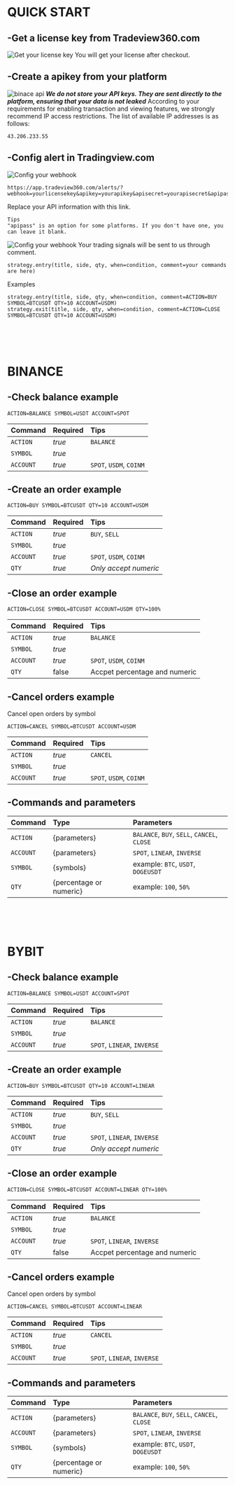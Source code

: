 # QUICK START

## -Get a license key from Tradeview360.com
![Get your license key](_images/1.png)
You will get your license after checkout.
## -Create a apikey from your platform
![binace api](_images/2.png)
***We do not store your API keys. They are sent directly to the platform, ensuring that your data is not leaked***
According to your requirements for enabling transaction and viewing features, we strongly recommend IP access restrictions. The list of available IP addresses is as follows:
```
43.206.233.55
```
## -Config alert in Tradingview.com
![Config your webhook](_images/3.png)
```
https://app.tradeview360.com/alerts/?webhook=yourlicensekey&apikey=yourapikey&apisecret=yourapisecret&apipass=yourapipass
```
Replace your API information with this link.

```
Tips
"apipass" is an option for some platforms. If you don't have one, you can leave it blank.
```

![Config your webhook](_images/4.png)
Your trading signals will be sent to us through comment.
```pinescript
strategy.entry(title, side, qty, when=condition, comment=your commands are here)
```

Examples
```pinescript
strategy.entry(title, side, qty, when=condition, comment=ACTION=BUY SYMBOL=BTCUSDT QTY=10 ACCOUNT=USDM)
strategy.exit(title, side, qty, when=condition, comment=ACTION=CLOSE SYMBOL=BTCUSDT QTY=10 ACCOUNT=USDM)
```
<br/>
<br/>
<br/>

# BINANCE
## -Check balance example
```
ACTION=BALANCE SYMBOL=USDT ACCOUNT=SPOT
```
| Command | Required | Tips  |
| :----   | :----    | :---- |
| `ACTION` | *true* | `BALANCE`|
| `SYMBOL` | *true* | |
| `ACCOUNT` | *true* | `SPOT`, `USDM`, `COINM` | 

## -Create an order example

```
ACTION=BUY SYMBOL=BTCUSDT QTY=10 ACCOUNT=USDM
```
| Command | Required | Tips  |
| :----   | :----    | :---- |
| `ACTION` | *true* | `BUY`, `SELL`|
| `SYMBOL` | *true* | |
| `ACCOUNT` | *true* | `SPOT`, `USDM`, `COINM` |
| `QTY` | *true* | *Only accept numeric* |  

## -Close an order example

```
ACTION=CLOSE SYMBOL=BTCUSDT ACCOUNT=USDM QTY=100%
```
| Command | Required | Tips  |
| :----   | :----    | :---- |
| `ACTION` | *true* | `BALANCE`|
| `SYMBOL` | *true* | |
| `ACCOUNT` | *true* | `SPOT`, `USDM`, `COINM` |
| `QTY`| false | Accpet percentage and numeric |
## -Cancel orders example

Cancel open orders by symbol
```
ACTION=CANCEL SYMBOL=BTCUSDT ACCOUNT=USDM
```
| Command | Required | Tips  |
| :----   | :----    | :---- |
| `ACTION` | *true* | `CANCEL`|
| `SYMBOL` | *true* | |
| `ACCOUNT` | *true* | `SPOT`, `USDM`, `COINM` |

## -Commands and parameters

| Command | Type   | Parameters |
|  :----  | :----  | :---- |
| `ACTION`  | {parameters} | `BALANCE`, `BUY`, `SELL`, `CANCEL`, `CLOSE` |
| `ACCOUNT` | {parameters} | `SPOT`, `LINEAR`, `INVERSE` |
| `SYMBOL`  | {symbols} | example: `BTC`, `USDT`, `DOGEUSDT`  |
| `QTY`     | {percentage or numeric} | example: `100`, `50%` | 

<br/>
<br/>
<br/>

# BYBIT

## -Check balance example
```
ACTION=BALANCE SYMBOL=USDT ACCOUNT=SPOT
```
| Command | Required | Tips  |
| :----   | :----    | :---- |
| `ACTION` | *true* | `BALANCE`|
| `SYMBOL` | *true* | |
| `ACCOUNT` | *true* | `SPOT`, `LINEAR`, `INVERSE` | 

## -Create an order example

```
ACTION=BUY SYMBOL=BTCUSDT QTY=10 ACCOUNT=LINEAR
```
| Command | Required | Tips  |
| :----   | :----    | :---- |
| `ACTION` | *true* | `BUY`, `SELL`|
| `SYMBOL` | *true* | |
| `ACCOUNT` | *true* | `SPOT`, `LINEAR`, `INVERSE` |
| `QTY` | *true* | *Only accept numeric* |  

## -Close an order example

```
ACTION=CLOSE SYMBOL=BTCUSDT ACCOUNT=LINEAR QTY=100%
```
| Command | Required | Tips  |
| :----   | :----    | :---- |
| `ACTION` | *true* | `BALANCE`|
| `SYMBOL` | *true* | |
| `ACCOUNT` | *true* | `SPOT`, `LINEAR`, `INVERSE` |
| `QTY`| false | Accpet percentage and numeric |

## -Cancel orders example

Cancel open orders by symbol
```
ACTION=CANCEL SYMBOL=BTCUSDT ACCOUNT=LINEAR
```
| Command | Required | Tips  |
| :----   | :----    | :---- |
| `ACTION` | *true* | `CANCEL`|
| `SYMBOL` | *true* | |
| `ACCOUNT` | *true* | `SPOT`, `LINEAR`, `INVERSE` |

## -Commands and parameters

| Command | Type   | Parameters |
|  :----  | :----  | :---- |
| `ACTION`  | {parameters} | `BALANCE`, `BUY`, `SELL`, `CANCEL`, `CLOSE` |
| `ACCOUNT` | {parameters} | `SPOT`, `LINEAR`, `INVERSE` |
| `SYMBOL`  | {symbols} | example: `BTC`, `USDT`, `DOGEUSDT`  |
| `QTY`     | {percentage or numeric} | example: `100`, `50%` | 